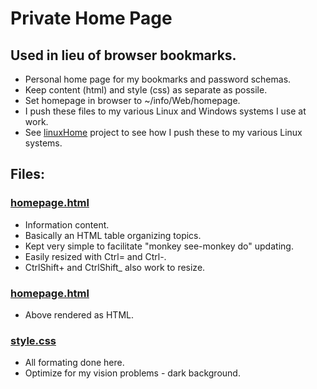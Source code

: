 # Private Home Page

## Used in lieu of browser bookmarks.

* Personal home page for my bookmarks and password schemas.
* Keep content (html) and style (css) as separate as possile.
* Set homepage in browser to ~/info/Web/homepage.
* I push these files to my various Linux and Windows systems I use at work.
* See [linuxHome](../linuxHome/) project to see how I push these to my
  various Linux systems.

## Files:
### [homepage.html](homepage.html)
* Information content.
* Basically an HTML table organizing topics.
* Kept very simple to facilitate "monkey see-monkey do" updating.
* Easily resized with Ctrl= and Ctrl-.
* CtrlShift+ and CtrlShift_ also work to resize.

### [homepage.html](http://htmlpreview.github.com/?https://github.com/grscheller/scheller-linux-archive/blob/master/linux/web/homepage.html)
* Above rendered as HTML.

### [style.css](style.css)
* All formating done here.
* Optimize for my vision problems - dark background.

